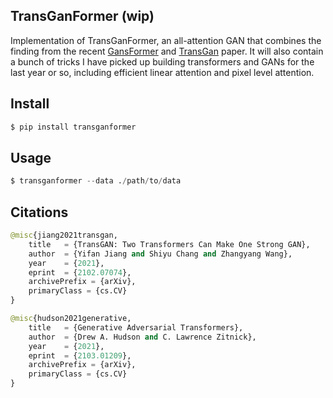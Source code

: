 ## TransGanFormer (wip)

Implementation of TransGanFormer, an all-attention GAN that combines the finding from the recent <a href="https://arxiv.org/abs/2103.01209">GansFormer</a> and <a href="https://arxiv.org/abs/2102.07074">TransGan</a> paper. It will also contain a bunch of tricks I have picked up building transformers and GANs for the last year or so, including efficient linear attention and pixel level attention.

## Install

```py
$ pip install transganformer
```

## Usage

```py
$ transganformer --data ./path/to/data
```

## Citations

```py
@misc{jiang2021transgan,
    title   = {TransGAN: Two Transformers Can Make One Strong GAN}, 
    author  = {Yifan Jiang and Shiyu Chang and Zhangyang Wang},
    year    = {2021},
    eprint  = {2102.07074},
    archivePrefix = {arXiv},
    primaryClass = {cs.CV}
}
```

```py
@misc{hudson2021generative,
    title   = {Generative Adversarial Transformers}, 
    author  = {Drew A. Hudson and C. Lawrence Zitnick},
    year    = {2021},
    eprint  = {2103.01209},
    archivePrefix = {arXiv},
    primaryClass = {cs.CV}
}
```
